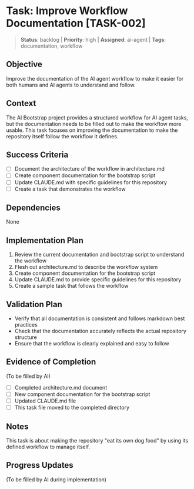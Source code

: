 # Task: Improve Workflow Documentation [TASK-002]

> **Status**: backlog | **Priority**: high | **Assigned**: ai-agent | **Tags**: documentation, workflow

## Objective
Improve the documentation of the AI agent workflow to make it easier for both humans and AI agents to understand and follow.

## Context
The AI Bootstrap project provides a structured workflow for AI agent tasks, but the documentation needs to be filled out to make the workflow more usable. This task focuses on improving the documentation to make the repository itself follow the workflow it defines.

## Success Criteria
- [ ] Document the architecture of the workflow in architecture.md
- [ ] Create component documentation for the bootstrap script
- [ ] Update CLAUDE.md with specific guidelines for this repository
- [ ] Create a task that demonstrates the workflow

## Dependencies
None

## Implementation Plan
1. Review the current documentation and bootstrap script to understand the workflow
2. Flesh out architecture.md to describe the workflow system
3. Create component documentation for the bootstrap script
4. Update CLAUDE.md to provide specific guidelines for this repository
5. Create a sample task that follows the workflow

## Validation Plan
- Verify that all documentation is consistent and follows markdown best practices
- Check that the documentation accurately reflects the actual repository structure
- Ensure that the workflow is clearly explained and easy to follow

## Evidence of Completion
(To be filled by AI)
- [ ] Completed architecture.md document
- [ ] New component documentation for the bootstrap script
- [ ] Updated CLAUDE.md file
- [ ] This task file moved to the completed directory

## Notes
This task is about making the repository "eat its own dog food" by using its defined workflow to manage itself.

## Progress Updates
(To be filled by AI during implementation)